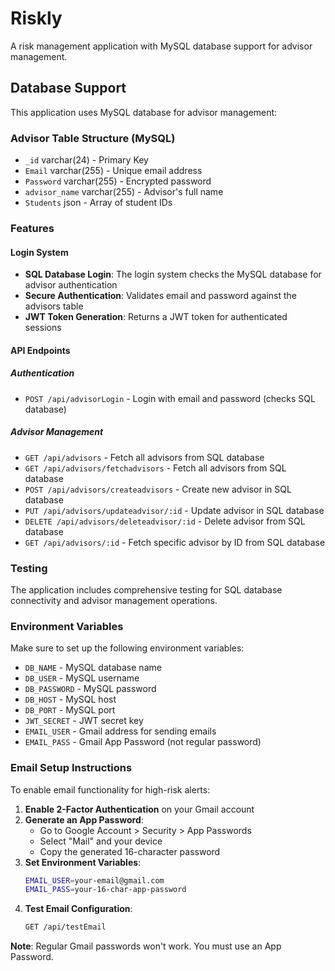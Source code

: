 # Riskly

A risk management application with MySQL database support for advisor management.

## Database Support

This application uses MySQL database for advisor management:

### Advisor Table Structure (MySQL)
- `_id` varchar(24) - Primary Key
- `Email` varchar(255) - Unique email address
- `Password` varchar(255) - Encrypted password
- `advisor_name` varchar(255) - Advisor's full name
- `Students` json - Array of student IDs

### Features

#### Login System
- **SQL Database Login**: The login system checks the MySQL database for advisor authentication
- **Secure Authentication**: Validates email and password against the advisors table
- **JWT Token Generation**: Returns a JWT token for authenticated sessions

#### API Endpoints

##### Authentication
- `POST /api/advisorLogin` - Login with email and password (checks SQL database)

##### Advisor Management
- `GET /api/advisors` - Fetch all advisors from SQL database
- `GET /api/advisors/fetchadvisors` - Fetch all advisors from SQL database
- `POST /api/advisors/createadvisors` - Create new advisor in SQL database
- `PUT /api/advisors/updateadvisor/:id` - Update advisor in SQL database
- `DELETE /api/advisors/deleteadvisor/:id` - Delete advisor from SQL database
- `GET /api/advisors/:id` - Fetch specific advisor by ID from SQL database

### Testing

The application includes comprehensive testing for SQL database connectivity and advisor management operations.

### Environment Variables

Make sure to set up the following environment variables:
- `DB_NAME` - MySQL database name
- `DB_USER` - MySQL username
- `DB_PASSWORD` - MySQL password
- `DB_HOST` - MySQL host
- `DB_PORT` - MySQL port
- `JWT_SECRET` - JWT secret key
- `EMAIL_USER` - Gmail address for sending emails
- `EMAIL_PASS` - Gmail App Password (not regular password)

### Email Setup Instructions

To enable email functionality for high-risk alerts:

1. **Enable 2-Factor Authentication** on your Gmail account
2. **Generate an App Password**:
   - Go to Google Account > Security > App Passwords
   - Select "Mail" and your device
   - Copy the generated 16-character password
3. **Set Environment Variables**:
   ```bash
   EMAIL_USER=your-email@gmail.com
   EMAIL_PASS=your-16-char-app-password
   ```
4. **Test Email Configuration**:
   ```bash
   GET /api/testEmail
   ```

**Note**: Regular Gmail passwords won't work. You must use an App Password.